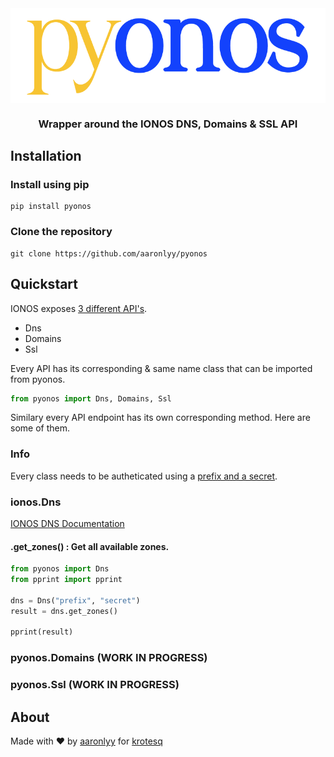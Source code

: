 <img align="center" src=".\media\logo.png" alt="banner">

<h3 align="center"> Wrapper around the IONOS DNS, Domains & SSL API</h3>

## Installation

### Install using pip

```
pip install pyonos
```

### Clone the repository

```
git clone https://github.com/aaronlyy/pyonos
```

## Quickstart

IONOS exposes [3 different API's](https://developer.hosting.ionos.de/docs).

- Dns
- Domains
- Ssl

Every API has its corresponding & same name class that can be imported from pyonos.

```py
from pyonos import Dns, Domains, Ssl
```

Similary every API endpoint has its own corresponding method. Here are some of them.

### Info

Every class needs to be autheticated using a [prefix and a secret](https://developer.hosting.ionos.de/keys).

### ionos.Dns

[IONOS DNS Documentation](https://developer.hosting.ionos.de/docs/dns)

#### .get_zones() : Get all available zones.

```py
from pyonos import Dns
from pprint import pprint

dns = Dns("prefix", "secret")
result = dns.get_zones()

pprint(result)

```

### pyonos.Domains (WORK IN PROGRESS)

### pyonos.Ssl (WORK IN PROGRESS)

## About

Made with ♥ by [aaronlyy](https://github.com/aaronlyy) for [krotesq](https://github.com/krotesq)
